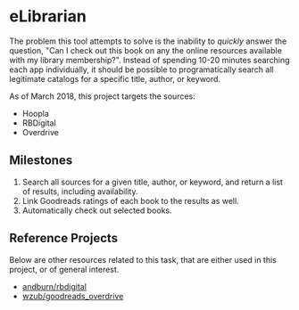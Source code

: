 # eLibrarian #

The problem this tool attempts to solve is the inability to *quickly* answer
the question, "Can I check out this book on any the online resources available
with my library membership?".  Instead of spending 10-20 minutes searching
each app individually, it should be possible to programatically search all
legitimate catalogs for a specific title, author, or keyword.

As of March 2018, this project targets the sources:

* Hoopla
* RBDigital
* Overdrive

## Milestones ##

1. Search all sources for a given title, author, or keyword, and return
a list of results, including availability.
2. Link Goodreads ratings of each book to the results as well.
3. Automatically check out selected books.

## Reference Projects ##

Below are other resources related to this task, that are either used in
this project, or of general interest.

* [andburn/rbdigital](https://github.com/andburn/rbdigital)
* [wzub/goodreads_overdrive](https://github.com/wzub/goodreads_overdrive)
